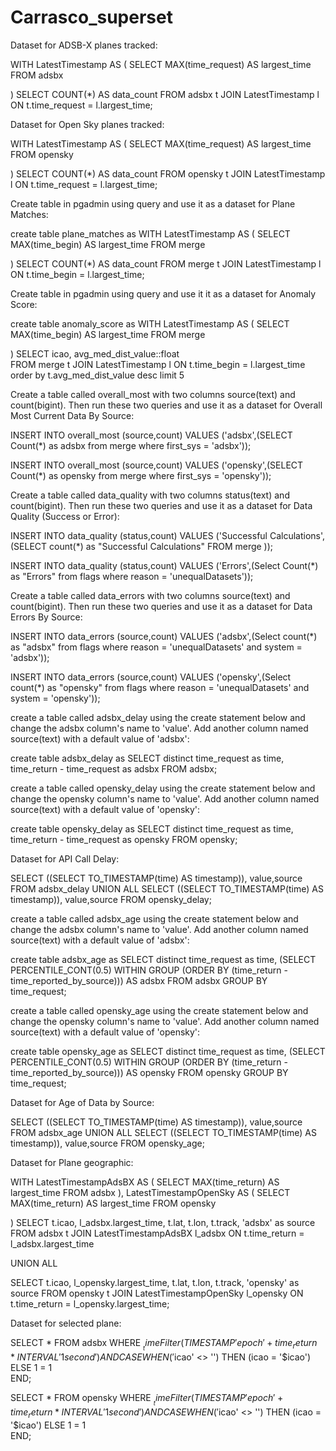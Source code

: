 # Carrasco_superset
Dataset for ADSB-X planes tracked:

WITH LatestTimestamp AS (
    SELECT
        MAX(time_request) AS largest_time
    FROM
        adsbx
   
)
SELECT
    COUNT(*) AS data_count
FROM
    adsbx t
JOIN
    LatestTimestamp l ON t.time_request = l.largest_time;
    
Dataset for Open Sky planes tracked:

WITH LatestTimestamp AS (
    SELECT
        MAX(time_request) AS largest_time
    FROM
        opensky

)
SELECT
    COUNT(*) AS data_count
FROM
    opensky t
JOIN
    LatestTimestamp l ON t.time_request = l.largest_time;
    
Create table in pgadmin using query and use it as a dataset for Plane Matches:

create table plane_matches as
WITH LatestTimestamp AS (
    SELECT
        MAX(time_begin) AS largest_time
    FROM
        merge
   
)
SELECT
    COUNT(*) AS data_count
FROM
    merge t
JOIN
    LatestTimestamp l ON t.time_begin = l.largest_time;
    
Create table in pgadmin using query and use it it as a dataset for Anomaly Score:

create table anomaly_score as
WITH LatestTimestamp AS (
    SELECT
        MAX(time_begin) AS largest_time
    FROM
        merge 
 
)
SELECT icao, avg_med_dist_value::float  
FROM merge t
JOIN
    LatestTimestamp l ON t.time_begin = l.largest_time
order by t.avg_med_dist_value desc limit 5

Create a table called overall_most with two columns source(text) and count(bigint). Then run these two queries and use it as a dataset for Overall Most Current Data By Source:

INSERT INTO overall_most (source,count)
VALUES ('adsbx',(SELECT Count(*) as adsbx from merge where first_sys = 'adsbx'));

INSERT INTO overall_most (source,count)
VALUES ('opensky',(SELECT Count(*) as opensky from merge where first_sys = 'opensky'));

Create a table called data_quality with two columns status(text) and count(bigint). Then run these two queries and use it as a dataset for Data Quality (Success or Error):

INSERT INTO data_quality (status,count)
VALUES ('Successful Calculations',(SELECT count(*) as "Successful Calculations" FROM merge ));

INSERT INTO data_quality (status,count)
VALUES ('Errors',(Select Count(*) as "Errors" from flags where reason = 'unequalDatasets'));

Create a table called data_errors with two columns source(text) and count(bigint). Then run these two queries and use it as a dataset for Data Errors By Source:

INSERT INTO data_errors (source,count)
VALUES ('adsbx',(Select count(*) as "adsbx" from flags where reason = 'unequalDatasets' and system = 'adsbx'));

INSERT INTO data_errors (source,count)
VALUES ('opensky',(Select count(*) as "opensky" from flags where reason = 'unequalDatasets' and system = 'opensky'));

create a table called adsbx_delay using the create statement below and change the adsbx column's name to 'value'. Add another column named source(text) with a default value of 'adsbx':

create table adsbx_delay as
SELECT distinct
  time_request as time, 
  time_return - time_request as adsbx
FROM adsbx;

create a table called opensky_delay using the create statement below and change the opensky column's name to 'value'. Add another column named source(text) with a default value of 'opensky':

create table opensky_delay as
SELECT distinct
  time_request as time, 
  time_return - time_request as opensky
FROM opensky;

Dataset for API Call Delay:

SELECT ((SELECT TO_TIMESTAMP(time) AS timestamp)), value,source
FROM adsbx_delay
UNION ALL
SELECT ((SELECT TO_TIMESTAMP(time) AS timestamp)), value,source
FROM opensky_delay;

create a table called adsbx_age using the create statement below and change the adsbx column's name to 'value'. Add another column named source(text) with a default value of 'adsbx':

create table adsbx_age as
SELECT distinct
  time_request as time, 
  (SELECT PERCENTILE_CONT(0.5) WITHIN GROUP (ORDER BY (time_return - time_reported_by_source))) AS adsbx
FROM adsbx
GROUP BY time_request;

create a table called opensky_age using the create statement below and change the opensky column's name to 'value'. Add another column named source(text) with a default value of 'opensky':

create table opensky_age as
SELECT distinct
  time_request as time, 
  (SELECT PERCENTILE_CONT(0.5) WITHIN GROUP (ORDER BY (time_return - time_reported_by_source))) AS opensky
FROM opensky
GROUP BY time_request;

Dataset for Age of Data by Source:

SELECT ((SELECT TO_TIMESTAMP(time) AS timestamp)), value,source
FROM adsbx_age
UNION ALL
SELECT ((SELECT TO_TIMESTAMP(time) AS timestamp)), value,source
FROM opensky_age;

Dataset for Plane geographic:

WITH LatestTimestampAdsBX AS (
    SELECT
        MAX(time_return) AS largest_time
    FROM
        adsbx
),
LatestTimestampOpenSky AS (
    SELECT
        MAX(time_return) AS largest_time
    FROM
        opensky

)
SELECT
    t.icao,
    l_adsbx.largest_time,
    t.lat,
    t.lon,
    t.track,
    'adsbx' as source
FROM
    adsbx t
JOIN
    LatestTimestampAdsBX l_adsbx ON t.time_return = l_adsbx.largest_time

UNION ALL

SELECT
    t.icao,
    l_opensky.largest_time,
    t.lat,
    t.lon,
    t.track,
    'opensky' as source
FROM
    opensky t
JOIN
    LatestTimestampOpenSky l_opensky ON t.time_return = l_opensky.largest_time;

Dataset for selected plane:

SELECT *
FROM adsbx
WHERE 
  $__timeFilter(TIMESTAMP 'epoch' + time_return * INTERVAL '1 second')
AND 
CASE 
  WHEN ('$icao' <> '') THEN (icao = '$icao')
  ELSE 1 = 1           
END;

SELECT *
FROM opensky
WHERE 
  $__timeFilter(TIMESTAMP 'epoch' + time_return * INTERVAL '1 second')
AND 
CASE 
  WHEN ('$icao' <> '') THEN (icao = '$icao')
  ELSE 1 = 1           
END;


